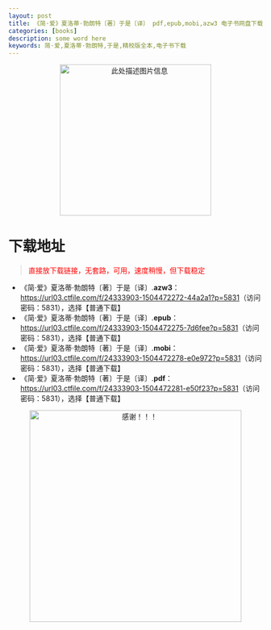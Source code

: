 ```yaml
---
layout: post
title: 《简·爱》夏洛蒂·勃朗特〔著〕于是〔译〕 pdf,epub,mobi,azw3 电子书网盘下载
categories: [books]
description: some word here
keywords: 简·爱,夏洛蒂·勃朗特,于是,精校版全本,电子书下载
---
```


<div align="center"><img src="https://qweree.cn/wp-content/uploads/2025/05/jian-ai.jpg" alt="此处描述图片信息" width="300px" height="auto"></div>

# 下载地址

> <p style="color:red" >直接放下载链接，无套路，可用，速度稍慢，但下载稳定</p>

- 《简·爱》夏洛蒂·勃朗特〔著〕于是〔译〕.**azw3**：<https://url03.ctfile.com/f/24333903-1504472272-44a2a1?p=5831>（访问密码：5831），选择【普通下载】
- 《简·爱》夏洛蒂·勃朗特〔著〕于是〔译〕.**epub**：<https://url03.ctfile.com/f/24333903-1504472275-7d6fee?p=5831>（访问密码：5831），选择【普通下载】
- 《简·爱》夏洛蒂·勃朗特〔著〕于是〔译〕.**mobi**：<https://url03.ctfile.com/f/24333903-1504472278-e0e972?p=5831>（访问密码：5831），选择【普通下载】
- 《简·爱》夏洛蒂·勃朗特〔著〕于是〔译〕.**pdf**：<https://url03.ctfile.com/f/24333903-1504472281-e50f23?p=5831>（访问密码：5831），选择【普通下载】

<div align="center"><img src="https://pic.imgdb.cn/item/6707df6bd29ded1a8ce37031.gif" alt="感谢！！！" width="420px" height="auto"/></div>

